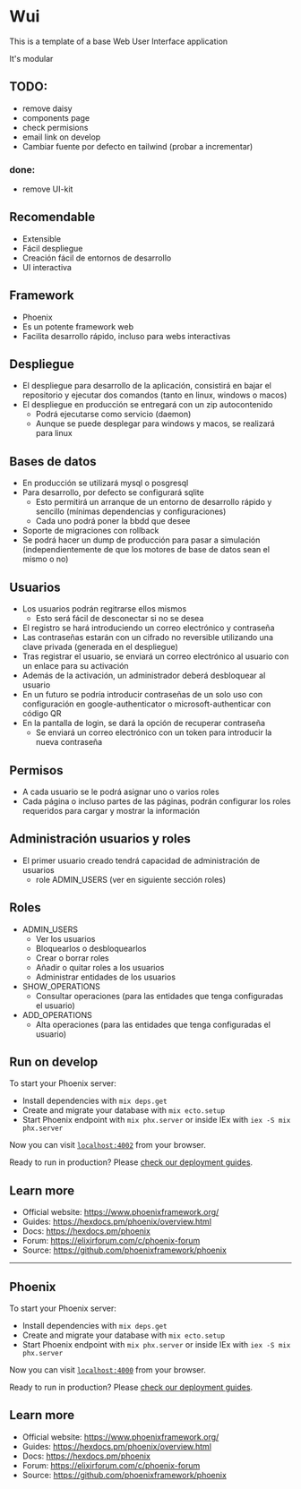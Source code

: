 # Wui

This is a template of a base Web User Interface application

It's modular

## TODO:

* remove daisy
* components page
* check permisions
* email link on develop
* Cambiar fuente por defecto en tailwind (probar a incrementar)

### done:

* remove UI-kit


## Recomendable

* Extensible
* Fácil despliegue
* Creación fácil de entornos de desarrollo
* UI interactiva

## Framework

* Phoenix
* Es un potente framework web
* Facilita desarrollo rápido, incluso para webs interactivas

## Despliegue

* El despliegue para desarrollo de la aplicación, consistirá en bajar el repositorio y ejecutar dos comandos (tanto en linux, windows o macos)
* El despliegue en producción se entregará con un zip autocontenido
  * Podrá ejecutarse como servicio (daemon)
  * Aunque se puede desplegar para windows y macos, se realizará para linux

## Bases de datos

* En producción se utilizará mysql o posgresql
* Para desarrollo, por defecto se configurará sqlite
  * Esto permitirá un arranque de un entorno de desarrollo rápido y sencillo (mínimas dependencias y configuraciones)
  * Cada uno podrá poner la bbdd que desee
* Soporte de migraciones con rollback
* Se podrá hacer un dump de producción para pasar a simulación (independientemente de que los motores de base de datos sean el mismo o no)

## Usuarios

* Los usuarios podrán regitrarse ellos mismos
  * Esto será fácil de desconectar si no se desea
* El registro se hará introduciendo un correo electrónico y contraseña
* Las contraseñas estarán con un cifrado no reversible utilizando una clave privada (generada en el despliegue)
* Tras registrar el usuario, se enviará un correo electrónico al usuario con un enlace para su activación
* Además de la activación, un administrador deberá desbloquear al usuario
* En un futuro se podría introducir contraseñas de un solo uso con configuración en google-authenticator o microsoft-authenticar con código QR
* En la pantalla de login, se dará la opción de recuperar contraseña
  * Se enviará un correo electrónico con un token para introducir la nueva contraseña

## Permisos

* A cada usuario se le podrá asignar uno o varios roles
* Cada página o incluso partes de las páginas, podrán configurar los roles requeridos para cargar y mostrar la información


## Administración usuarios y roles

* El primer usuario creado tendrá capacidad de administración de usuarios
  * role ADMIN_USERS (ver en siguiente sección roles)


## Roles

* ADMIN_USERS
  * Ver los usuarios
  * Bloquearlos o desbloquearlos
  * Crear o borrar roles
  * Añadir o quitar roles a los usuarios
  * Administrar entidades de los usuarios
* SHOW_OPERATIONS
  * Consultar operaciones (para las entidades que tenga configuradas el usuario)
* ADD_OPERATIONS
  * Alta operaciones (para las entidades que tenga configuradas el usuario)



## Run on develop

To start your Phoenix server:

  * Install dependencies with `mix deps.get`
  * Create and migrate your database with `mix ecto.setup`
  * Start Phoenix endpoint with `mix phx.server` or inside IEx with `iex -S mix phx.server`

Now you can visit [`localhost:4002`](http://localhost:4002) from your browser.

Ready to run in production? Please [check our deployment guides](https://hexdocs.pm/phoenix/deployment.html).

## Learn more

  * Official website: https://www.phoenixframework.org/
  * Guides: https://hexdocs.pm/phoenix/overview.html
  * Docs: https://hexdocs.pm/phoenix
  * Forum: https://elixirforum.com/c/phoenix-forum
  * Source: https://github.com/phoenixframework/phoenix


----

## Phoenix

To start your Phoenix server:

  * Install dependencies with `mix deps.get`
  * Create and migrate your database with `mix ecto.setup`
  * Start Phoenix endpoint with `mix phx.server` or inside IEx with `iex -S mix phx.server`

Now you can visit [`localhost:4000`](http://localhost:4000) from your browser.

Ready to run in production? Please [check our deployment guides](https://hexdocs.pm/phoenix/deployment.html).

## Learn more

  * Official website: https://www.phoenixframework.org/
  * Guides: https://hexdocs.pm/phoenix/overview.html
  * Docs: https://hexdocs.pm/phoenix
  * Forum: https://elixirforum.com/c/phoenix-forum
  * Source: https://github.com/phoenixframework/phoenix
